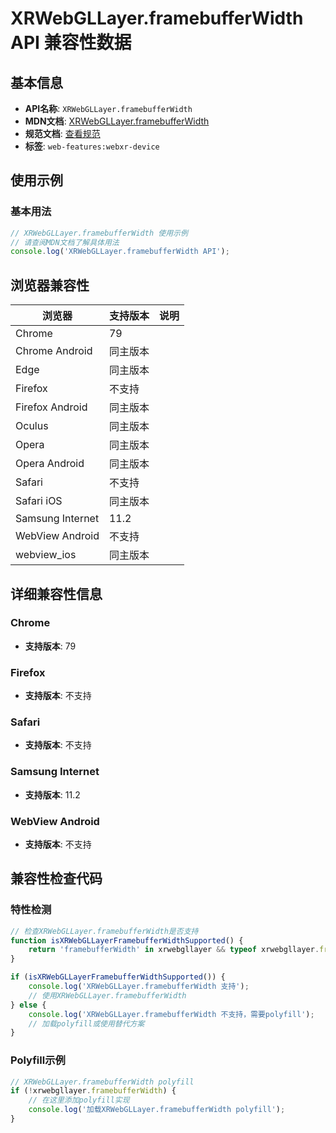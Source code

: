 # XRWebGLLayer.framebufferWidth API 兼容性数据

## 基本信息

- **API名称**: `XRWebGLLayer.framebufferWidth`
- **MDN文档**: [XRWebGLLayer.framebufferWidth](https://developer.mozilla.org/docs/Web/API/XRWebGLLayer/framebufferWidth)
- **规范文档**: [查看规范](https://immersive-web.github.io/webxr/#dom-xrwebgllayer-framebufferwidth)
- **标签**: `web-features:webxr-device`

## 使用示例

### 基本用法

```javascript
// XRWebGLLayer.framebufferWidth 使用示例
// 请查阅MDN文档了解具体用法
console.log('XRWebGLLayer.framebufferWidth API');
```

## 浏览器兼容性

| 浏览器 | 支持版本 | 说明 |
|--------|----------|------|
| Chrome | 79 |  |
| Chrome Android | 同主版本 |  |
| Edge | 同主版本 |  |
| Firefox | 不支持 |  |
| Firefox Android | 同主版本 |  |
| Oculus | 同主版本 |  |
| Opera | 同主版本 |  |
| Opera Android | 同主版本 |  |
| Safari | 不支持 |  |
| Safari iOS | 同主版本 |  |
| Samsung Internet | 11.2 |  |
| WebView Android | 不支持 |  |
| webview_ios | 同主版本 |  |

## 详细兼容性信息

### Chrome

- **支持版本**: 79

### Firefox

- **支持版本**: 不支持

### Safari

- **支持版本**: 不支持

### Samsung Internet

- **支持版本**: 11.2

### WebView Android

- **支持版本**: 不支持

## 兼容性检查代码

### 特性检测

```javascript
// 检查XRWebGLLayer.framebufferWidth是否支持
function isXRWebGLLayerFramebufferWidthSupported() {
    return 'framebufferWidth' in xrwebgllayer && typeof xrwebgllayer.framebufferWidth === 'function';
}

if (isXRWebGLLayerFramebufferWidthSupported()) {
    console.log('XRWebGLLayer.framebufferWidth 支持');
    // 使用XRWebGLLayer.framebufferWidth
} else {
    console.log('XRWebGLLayer.framebufferWidth 不支持，需要polyfill');
    // 加载polyfill或使用替代方案
}
```

### Polyfill示例

```javascript
// XRWebGLLayer.framebufferWidth polyfill
if (!xrwebgllayer.framebufferWidth) {
    // 在这里添加polyfill实现
    console.log('加载XRWebGLLayer.framebufferWidth polyfill');
}
```

